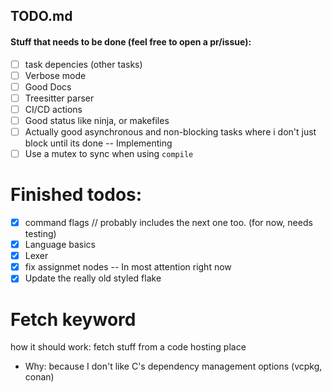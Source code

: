 ## TODO.md

#### Stuff that needs to be done (feel free to open a pr/issue): 

- [ ] task depencies (other tasks) 
- [ ] Verbose mode 
- [ ] Good Docs 
- [ ] Treesitter parser
- [ ] CI/CD actions
- [ ] Good status like ninja, or makefiles 
- [ ] Actually good asynchronous and non-blocking tasks where i don't just block until its done -- Implementing
- [ ] Use a mutex to sync when using `compile` 

# Finished todos: 
- [x] command flags // probably includes the next one too. (for now, needs testing) 
- [x] Language basics 
- [x] Lexer 
- [X] fix assignmet nodes  -- In most attention right now
- [x] Update the really old styled flake

# Fetch keyword 
how it should work: 
    fetch stuff from a code hosting place 
- Why:
    because I don't like C's dependency management options (vcpkg, conan) 
